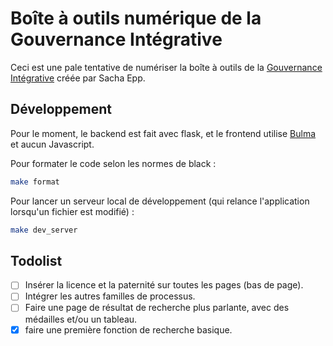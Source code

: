 # Boîte à outils numérique de la Gouvernance Intégrative

Ceci est une pale tentative de numériser la boîte à outils de la [Gouvernance Intégrative](https://gouvernanceintegrative.com/) créée par Sacha Epp.

## Développement

Pour le moment, le backend est fait avec flask, et le frontend utilise [Bulma](https://bulma.io/) et aucun Javascript.

Pour formater le code selon les normes de black :

``` bash
make format
```

Pour lancer un serveur local de développement (qui relance l'application lorsqu'un fichier est modifié) :

``` bash
make dev_server
```

## Todolist

* [ ] Insérer la licence et la paternité sur toutes les pages (bas de page).
* [ ] Intégrer les autres familles de processus.
* [ ] Faire une page de résultat de recherche plus parlante, avec des médailles et/ou un tableau.
* [x] faire une première fonction de recherche basique.
